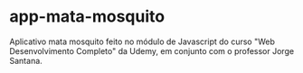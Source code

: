 # app-mata-mosquito
Aplicativo mata mosquito feito no módulo de Javascript do curso "Web Desenvolvimento Completo" da Udemy, em conjunto com o professor Jorge Santana. 

